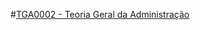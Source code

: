 #[TGA0002 - Teoria Geral da Administração](https://github.com/TADS-UDESC/disciplinas/blob/master/TGA0002.md)

